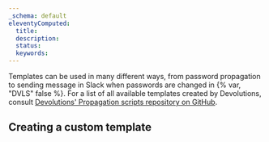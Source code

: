 ```yaml
---
_schema: default
eleventyComputed:
  title:
  description:
  status:
  keywords:
---
```

Templates can be used in many different ways, from password propagation to sending message in Slack when passwords are changed in {% var, "DVLS" false %}. For a list of all available templates created by Devolutions, consult [Devolutions' Propagation scripts repository on GitHub](https://github.com/Devolutions/PAM-Providers/tree/master/Propagation-Scripts).

## Creating a custom template

&nbsp;